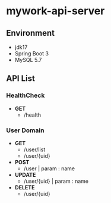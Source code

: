 # mywork-api-server

## Environment
- jdk17
- Spring Boot 3
- MySQL 5.7

## API List
### HealthCheck
- **GET**
    - /health

### User Domain
- **GET**
    - /user/list
    - /user/{uid}
- **POST**
    - /user | param : name
- **UPDATE**
    - /user/{uid}  | param : name
- **DELETE**
    - /user/{uid}
